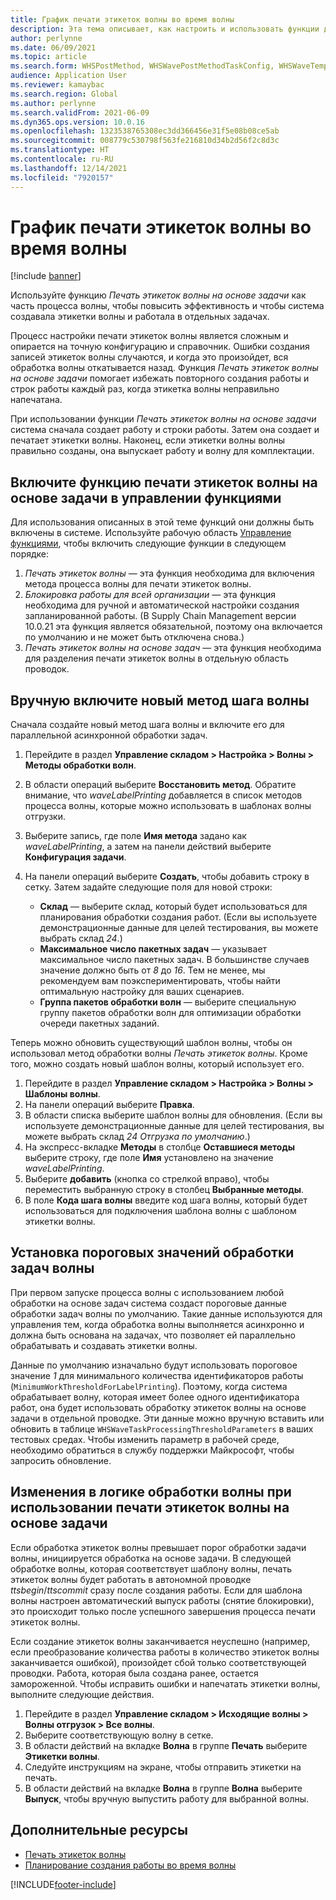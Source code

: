 ```yaml
---
title: График печати этикеток волны во время волны
description: Эта тема описывает, как настроить и использовать функции для печати меток волны на основе задач.
author: perlynne
ms.date: 06/09/2021
ms.topic: article
ms.search.form: WHSPostMethod, WHSWavePostMethodTaskConfig, WHSWaveTemplateTable, WHSParameters, WHSWaveTableListPage, WHSWorkTableListPage, WHSWorkTable, BatchJobEnhanced, WHSPlannedWorkOrder
audience: Application User
ms.reviewer: kamaybac
ms.search.region: Global
ms.author: perlynne
ms.search.validFrom: 2021-06-09
ms.dyn365.ops.version: 10.0.16
ms.openlocfilehash: 1323538765308ec3dd366456e31f5e08b08ce5ab
ms.sourcegitcommit: 008779c530798f563fe216810d34b2d56f2c8d3c
ms.translationtype: HT
ms.contentlocale: ru-RU
ms.lasthandoff: 12/14/2021
ms.locfileid: "7920157"
---
```

# <a name="schedule-wave-label-printing-during-wave"></a>График печати этикеток волны во время волны

[!include [banner](../../includes/banner.md)]

Используйте функцию *Печать этикеток волны на основе задачи* как часть процесса волны, чтобы повысить эффективность и чтобы система создавала этикетки волны и работала в отдельных задачах.

Процесс настройки печати этикеток волны является сложным и опирается на точную конфигурацию и справочник. Ошибки создания записей этикеток волны случаются, и когда это произойдет, вся обработка волны откатывается назад. Функция *Печать этикеток волны на основе задачи* помогает избежать повторного создания работы и строк работы каждый раз, когда этикетка волны неправильно напечатана.

При использовании функции *Печать этикеток волны на основе задачи* система сначала создает работу и строки работы. Затем она создает и печатает этикетки волны. Наконец, если этикетки волны волны правильно созданы, она выпускает работу и волну для комплектации.

## <a name="turn-on-the-task-based-wave-label-printing-feature-in-feature-management"></a>Включите функцию печати этикеток волны на основе задачи в управлении функциями

Для использования описанных в этой теме функций они должны быть включены в системе. Используйте рабочую область [Управление функциями](../../fin-ops-core/fin-ops/get-started/feature-management/feature-management-overview.md), чтобы включить следующие функции в следующем порядке:

1. *Печать этикеток волны* — эта функция необходима для включения метода процесса волны для печати этикеток волны.
1. *Блокировка работы для всей организации* — эта функция необходима для ручной и автоматической настройки создания запланированной работы. (В Supply Chain Management версии 10.0.21 эта функция является обязательной, поэтому она включается по умолчанию и не может быть отключена снова.)
1. *Печать этикеток волны на основе задач* — эта функция необходима для разделения печати этикеток волны в отдельную область проводок.

## <a name="manually-enable-the-new-wave-step-method"></a>Вручную включите новый метод шага волны

Сначала создайте новый метод шага волны и включите его для параллельной асинхронной обработки задач.

1. Перейдите в раздел **Управление складом \> Настройка \> Волны \> Методы обработки волн**.
1. В области операций выберите **Восстановить метод**. Обратите внимание, что *waveLabelPrinting* добавляется в список методов процесса волны, которые можно использовать в шаблонах волны отгрузки.
1. Выберите запись, где поле **Имя метода** задано как *waveLabelPrinting*, а затем на панели действий выберите **Конфигурация задачи**.
1. На панели операций выберите **Создать**, чтобы добавить строку в сетку. Затем задайте следующие поля для новой строки:

    - **Склад** — выберите склад, который будет использоваться для планирования обработки создания работ. (Если вы используете демонстрационные данные для целей тестирования, вы можете выбрать склад *24*.)
    - **Максимальное число пакетных задач** — указывает максимальное число пакетных задач. В большинстве случаев значение должно быть от *8* до *16*. Тем не менее, мы рекомендуем вам поэкспериментировать, чтобы найти оптимальную настройку для ваших сценариев.
    - **Группа пакетов обработки волн** — выберите специальную группу пакетов обработки волн для оптимизации обработки очереди пакетных заданий.

Теперь можно обновить существующий шаблон волны, чтобы он использовал метод обработки волны *Печать этикеток волны*. Кроме того, можно создать новый шаблон волны, который использует его.

1. Перейдите в раздел **Управление складом \> Настройка \> Волны \> Шаблоны волны**.
1. На панели операций выберите **Правка**.
1. В области списка выберите шаблон волны для обновления. (Если вы используете демонстрационные данные для целей тестирования, вы можете выбрать склад *24 Отгрузка по умолчанию*.)
1. На экспресс-вкладке **Методы** в столбце **Оставшиеся методы** выберите строку, где поле **Имя** установлено на значение *waveLabelPrinting*.
1. Выберите **добавить** (кнопка со стрелкой вправо), чтобы переместить выбранную строку в столбец **Выбранные методы**.
1. В поле **Кода шага волны** введите код шага волны, который будет использоваться для подключения шаблона волны с шаблоном этикетки волны.

## <a name="set-wave-task-processing-threshold-data"></a>Установка пороговых значений обработки задач волны

При первом запуске процесса волны с использованием любой обработки на основе задач система создаст пороговые данные обработки задач волны по умолчанию. Такие данные используются для управления тем, когда обработка волны выполняется асинхронно и должна быть основана на задачах, что позволяет ей параллельно обрабатывать и создавать этикетки волны.

Данные по умолчанию изначально будут использовать пороговое значение *1* для минимального количества идентификаторов работы (`MinimumWorkThresholdForLabelPrinting`). Поэтому, когда система обрабатывает волну, которая имеет более одного идентификатора работ, она будет использовать обработку этикеток волны на основе задачи в отдельной проводке. Эти данные можно вручную вставить или обновить в таблице `WHSWaveTaskProcessingThresholdParameters` в ваших тестовых средах. Чтобы изменить параметр в рабочей среде, необходимо обратиться в службу поддержки Майкрософт, чтобы запросить обновление.

## <a name="changes-to-the-wave-processing-logic-when-task-based-wave-label-printing-is-used"></a>Изменения в логике обработки волны при использовании печати этикеток волны на основе задачи

Если обработка этикеток волны превышает порог обработки задачи волны, инициируется обработка на основе задачи. В следующей обработке волны, которая соответствует шаблону волны, печать этикеток волны будет работать в автономной проводке *ttsbegin*/*ttscommit* сразу после создания работы. Если для шаблона волны настроен автоматический выпуск работы (снятие блокировки), это происходит только после успешного завершения процесса печати этикеток волны.

Если создание этикеток волны заканчивается неуспешно (например, если преобразование количества работы в количество этикеток волны заканчивается ошибкой), произойдет сбой только соответствующей проводки. Работа, которая была создана ранее, остается замороженной. Чтобы исправить ошибки и напечатать этикетки волны, выполните следующие действия.

1. Перейдите в раздел **Управление складом \> Исходящие волны \> Волны отгрузок \> Все волны**.
1. Выберите соответствующую волну в сетке.
1. В области действий на вкладке **Волна** в группе **Печать** выберите **Этикетки волны**.
1. Следуйте инструкциям на экране, чтобы отправить этикетки на печать.
1. В области действий на вкладке **Волна** в группе **Волна** выберите **Выпуск**, чтобы вручную выпустить работу для выбранной волны.

## <a name="additional-resources"></a>Дополнительные ресурсы

- [Печать этикеток волны](configure-wave-label-printing.md)
- [Планирование создания работы во время волны](configure-wave-schedule-work-creation.md)

[!INCLUDE[footer-include](../../includes/footer-banner.md)]
